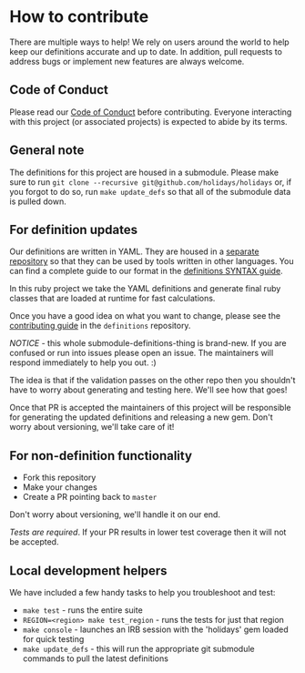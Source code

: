 # How to contribute

There are multiple ways to help! We rely on users around the world to help keep our definitions accurate and up to date. In addition, pull requests to address bugs or implement new features are always welcome.

## Code of Conduct

Please read our [Code of Conduct](CODE_OF_CONDUCT.md) before contributing. Everyone interacting with this project (or associated projects) is expected to abide by its terms.

## General note

The definitions for this project are housed in a submodule. Please make sure to run `git clone --recursive git@github.com/holidays/holidays`
or, if you forgot to do so, run `make update_defs` so that all of the submodule data is pulled down.

## For definition updates

Our definitions are written in YAML. They are housed in a [separate repository](https://github.com/holidays/definitions) so
that they can be used by tools written in other languages. You can find a complete guide to our format in the
[definitions SYNTAX guide](https://github.com/holidays/definitions/SYNTAX.md).

In this ruby project we take the YAML definitions and generate final ruby classes that are loaded at runtime for fast
calculations.

Once you have a good idea on what you want to change, please see the [contributing guide](https://github.com/holidays/definitions/CONTRIBUTING.md) in the `definitions` repository.

*NOTICE* - this whole submodule-definitions-thing is brand-new. If you are confused or run into issues please open an issue.
The maintainers will respond immediately to help you out. :)

The idea is that if the validation passes on the other repo then you shouldn't have to worry about generating and testing
here. We'll see how that goes!

Once that PR is accepted the maintainers of this project will be responsible for generating the updated definitions and
releasing a new gem. Don't worry about versioning, we'll take care of it!

## For non-definition functionality

* Fork this repository
* Make your changes
* Create a PR pointing back to `master`

Don't worry about versioning, we'll handle it on our end.

*Tests are required*. If your PR results in lower test coverage then it will not be accepted.

## Local development helpers

We have included a few handy tasks to help you troubleshoot and test:

* `make test` - runs the entire suite
* `REGION=<region> make test_region` - runs the tests for just that region
* `make console` - launches an IRB session with the 'holidays' gem loaded for quick testing
* `make update_defs` - this will run the appropriate git submodule commands to pull the latest definitions
